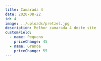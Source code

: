 ```yaml
---
title: Camarada 4
date: 2020-08-22
id: 4
image: ../uploads/pretzel.jpg
description: Melhor camarada 4 deste site
customField:
  - name: Pequeno
    priceChange: 45
  - name: Grande
    priceChange: 55
---
```

